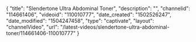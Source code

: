 {
    "title": "Slendertone Ultra Abdominal Toner",
    "description": "",
    "channelid": "114661406",
    "videoid": "110010777",
    "date_created": "1502526247",
    "date_modified": "1504247458",
    "type": "captivate",
    "layout": "channelVideo",
    "url": "\/latest-videos\/slendertone-ultra-abdominal-toner\/114661406-110010777"
}